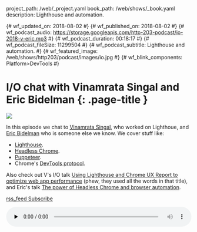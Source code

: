 project_path: /web/_project.yaml
book_path: /web/shows/_book.yaml
description: Lighthouse and automation.

{# wf_updated_on: 2018-08-02 #}
{# wf_published_on: 2018-08-02 #}
{# wf_podcast_audio: https://storage.googleapis.com/http-203-podcast/io-2018-v-eric.mp3 #}
{# wf_podcast_duration: 00:18:17 #}
{# wf_podcast_fileSize: 11299504 #}
{# wf_podcast_subtitle: Lighthouse and automation. #}
{# wf_featured_image: /web/shows/http203/podcast/images/io.jpg #}
{# wf_blink_components: Platform>DevTools #}

# I/O chat with Vinamrata Singal and Eric Bidelman {: .page-title }

<img src="/web/shows/http203/podcast/images/io.jpg" class="attempt-right">

In this episode we chat to [Vinamrata Singal](https://twitter.com/vinamratas), who worked on
Lighthoue, and [Eric Bidelman](https://twitter.com/ebidel) who is someone else we know. We cover
stuff like:

* [Lighthouse](/web/tools/lighthouse/).
* [Headless Chrome](/web/updates/2017/04/headless-chrome).
* [Puppeteer](/web/tools/puppeteer/).
* Chrome's [DevTools protocol](https://chromedevtools.github.io/devtools-protocol/).

Also check out V's I/O talk [Using Lighthouse and Chrome UX Report to optimize web app
performance](https://www.youtube.com/watch?v=UvK9zAsSM8Q) (phew, they used all the words in that
title), and Eric's talk [The power of Headless Chrome and browser
automation](https://www.youtube.com/watch?v=lhZOFUY1weo).

<a href="http://feeds.feedburner.com/Http203Podcast">
  <span class="material-icons">rss_feed</span>
  Subscribe
</a>

<audio style="width: 100%"
src="https://storage.googleapis.com/http-203-podcast/io-2018-v-eric.mp3" controls
preload="none"></audio>
